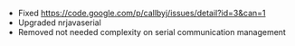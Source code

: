   * Fixed https://code.google.com/p/callbyj/issues/detail?id=3&can=1
  * Upgraded nrjavaserial
  * Removed not needed complexity on serial communication management